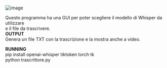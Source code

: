 ![image](https://github.com/user-attachments/assets/4658bfe7-7fa9-45fe-ba9f-eac42e2bda49)
  
Questo programma ha una GUI per poter scegliere il modello di Whisper da utilizzare  
e il file da trascrivere.  
**OUTPUT**  
Genera un file TXT con la trascrizione e la mostra anche a video.

**RUNNING**    
pip install openai-whisper tiktoken torch tk  
python trascrittore.py  
